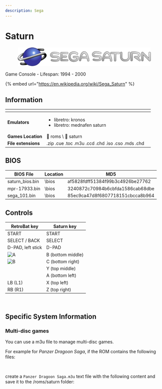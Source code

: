 ```yaml
---
description: Sega
---
```


# Saturn

<figure><img src="https://raw.githubusercontent.com/fabricecaruso/es-theme-carbon/master/art/logos/saturn.svg" alt=""><figcaption></figcaption></figure>

Game Console - Lifespan: 1994 - 2000

{% embed url="https://en.wikipedia.org/wiki/Sega_Saturn" %}

## Information

<table data-header-hidden><thead><tr><th></th><th></th><th data-hidden></th></tr></thead><tbody><tr><td><strong>Emulators</strong></td><td><ul><li>libretro: kronos</li><li>libretro: mednafen saturn</li></ul></td><td></td></tr><tr><td><strong>Games Location</strong></td><td><span data-gb-custom-inline data-tag="emoji" data-code="1f4c1">📁</span> roms \ <span data-gb-custom-inline data-tag="emoji" data-code="1f4c2">📂</span> saturn</td><td></td></tr><tr><td><strong>File extensions</strong></td><td>.zip .cue .toc .m3u .ccd .chd .iso .cso .mds .chd</td><td></td></tr></tbody></table>

## BIOS

| BIOS File        | Location | MD5                              |
| ---------------- | -------- | -------------------------------- |
| saturn\_bios.bin | \bios    | af5828fdff51384f99b3c4926be27762 |
| mpr-17933.bin    | \bios    | 3240872c70984b6cbfda1586cab68dbe |
| sega\_101.bin    | \bios    | 85ec9ca47d8f6807718151cbcca8b964 |

## Controls

| RetroBat key                                                                              | Saturn key        |
| ----------------------------------------------------------------------------------------- | ----------------- |
| START                                                                                     | START             |
| SELECT / BACK                                                                             | SELECT            |
| D-PAD, left stick                                                                         | D-PAD             |
| ![A](<../../../../.gitbook/assets/image (1) (2) (1).png>)                                 | B (bottom middle) |
| ![B](<../../../../.gitbook/assets/image (4) (1).png>)                                     | C (bottom right)  |
| <img src="../../../../.gitbook/assets/image (3) (1) (2).png" alt="" data-size="original"> | Y (top middle)    |
| <img src="../../../../.gitbook/assets/image (2) (1) (1).png" alt="" data-size="line">     | A (bottom left)   |
| LB (L1)                                                                                   | X (top left)      |
| RB (R1)                                                                                   | Z (top right)     |

<figure><img src="https://i.imgur.com/rJXxjO2.png" alt=""><figcaption></figcaption></figure>

## Specific System Information

### Multi-disc games

You can use a m3u file to manage multi-disc games.

For example for _Panzer Dragoon Saga_, if the ROM contains the following files:&#x20;

<figure><img src="https://i.imgur.com/o3QZPs0.png" alt=""><figcaption></figcaption></figure>

create a `Panzer Dragoon Saga.m3u` text file with the following content and save it to the /roms/saturn folder:

<figure><img src="https://i.imgur.com/gy9LuLH.png" alt=""><figcaption></figcaption></figure>

